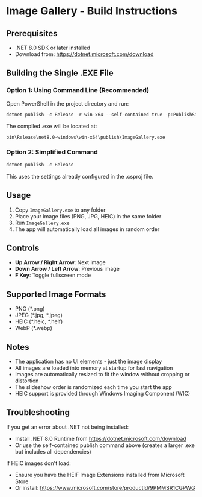 # Image Gallery - Build Instructions

## Prerequisites
- .NET 8.0 SDK or later installed
- Download from: https://dotnet.microsoft.com/download

## Building the Single .EXE File

### Option 1: Using Command Line (Recommended)

Open PowerShell in the project directory and run:

```powershell
dotnet publish -c Release -r win-x64 --self-contained true -p:PublishSingleFile=true -p:IncludeNativeLibrariesForSelfExtract=true -p:EnableCompressionInSingleFile=true
```

The compiled .exe will be located at:
```
bin\Release\net8.0-windows\win-x64\publish\ImageGallery.exe
```

### Option 2: Simplified Command

```powershell
dotnet publish -c Release
```

This uses the settings already configured in the .csproj file.

## Usage

1. Copy `ImageGallery.exe` to any folder
2. Place your image files (PNG, JPG, HEIC) in the same folder
3. Run `ImageGallery.exe`
4. The app will automatically load all images in random order

## Controls

- **Up Arrow / Right Arrow**: Next image
- **Down Arrow / Left Arrow**: Previous image
- **F Key**: Toggle fullscreen mode

## Supported Image Formats

- PNG (*.png)
- JPEG (*.jpg, *.jpeg)
- HEIC (*.heic, *.heif)
- WebP (*.webp)

## Notes

- The application has no UI elements - just the image display
- All images are loaded into memory at startup for fast navigation
- Images are automatically resized to fit the window without cropping or distortion
- The slideshow order is randomized each time you start the app
- HEIC support is provided through Windows Imaging Component (WIC)

## Troubleshooting

If you get an error about .NET not being installed:
- Install .NET 8.0 Runtime from https://dotnet.microsoft.com/download
- Or use the self-contained publish command above (creates a larger .exe but includes all dependencies)

If HEIC images don't load:
- Ensure you have the HEIF Image Extensions installed from Microsoft Store
- Or install: https://www.microsoft.com/store/productId/9PMMSR1CGPWG
